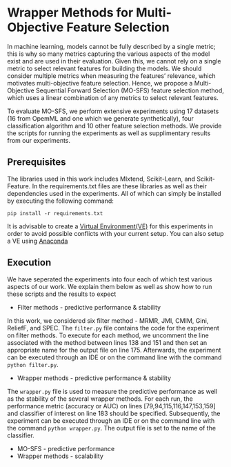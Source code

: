 # Wrapper Methods for Multi-Objective Feature Selection
In machine learning, models cannot be fully described by a single metric; this is why so many metrics capturing the various aspects of the model exist and are used in their evaluation. Given this, we cannot rely on a single metric to select relevant features for building the models. We should consider multiple metrics when measuring the features’ relevance, which motivates multi-objective feature selection. Hence, we propose a Multi-Objective Sequential Forward Selection (MO-SFS) feature selection method, which uses a linear combination of any metrics to select relevant features.

To evaluate MO-SFS, we perform extensive experiments using 17 datasets (16 from OpemML and one which we generate synthetically), four classification algorithm and 10 other feature selection methods. We provide the scripts for running the experiments as well as supplimentary results from our experiments.

## Prerequisites
The libraries used in this work includes Mlxtend, Scikit-Learn, and Scikit-Feature. In the requirements.txt files are these libraries as well as their dependencies used in the experiments. All of which can simply be installed by executing the following command:
```
pip install -r requirements.txt
```
It is advisable to create a [Virtual Environment(VE)](https://docs.python.org/3/library/venv.html) for this experiments in order to avoid possible conflicts with your current setup. You can also setup a VE using [Anaconda](https://conda.io/projects/conda/en/latest/user-guide/tasks/manage-environments.html)
## Execution
We have seperated the experiments into four each of which test various aspects of our work. We explain them below as well as show how to run these scripts and the results to expect 
* Filter methods - predictive performance & stability

In this work, we considered six filter method - MRMR, JMI, CMIM, Gini, ReliefF, and SPEC. The ```filter.py``` file contains the code for the experiment on filter methods. To execute for each method, we uncomment the line associated with the method between lines 138 and 151 and then set an appropriate name for the output file on line 175. Afterwards, the experiment can be executed through an IDE or on the command line with the command ```python filter.py```.

* Wrapper methods - predictive performance & stability

The ```wrapper.py``` file is used to measure the predictive performance as well as the stability of the several wrapper methods. For each run, the performance metric (accuracy or AUC) on lines [79,94,115,116,147,153,159] and classifier of interest on line 183 should be specified. Subsequently, the experiment can be executed through an IDE or on the command line with the command ```python wrapper.py```. The output file is set to the name of the classifier.


* MO-SFS - predictive performance
* Wrapper methods - scalability


